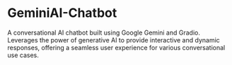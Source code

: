 # GeminiAI-Chatbot
A conversational AI chatbot built using Google Gemini and Gradio. Leverages the power of generative AI to provide interactive and dynamic responses, offering a seamless user experience for various conversational use cases.
